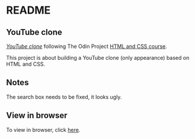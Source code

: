 # README

## YouTube clone

[*YouTube clone*](https://www.theodinproject.com/courses/html5-and-css3/lessons/embedding-images-and-video)
following The Odin Project [HTML and CSS course](https://www.theodinproject.com/courses/html5-and-css3).

This project is about building a YouTube clone (only appearance) based on HTML and CSS. 

## Notes

The search box needs to be fixed, it looks ugly. 

## View in browser

To view in browser, click [here](https://gradiva.github.io/youtube-clone/).